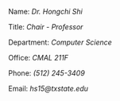 Name: _Dr. Hongchi Shi_

Title: _Chair - Professor_

Department: _Computer Science_

Office: _CMAL 211F_

Phone: _(512) 245-3409_

Email: _hs15@txstate.edu_

